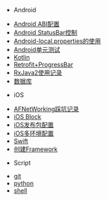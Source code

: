 * Android

- [Android ABI配置](Android/Android%20ABI配置.md)
- [Android StatusBar控制](Android/Android%20StatusBar控制.md)
- [Android-local.properties的使用](Android/Android-local.properties的使用.md)
- [Android单元测试](Android/Android单元测试.md)
- [Kotlin](Android/Kotlin.md)
- [Retrofit+ProgressBar](Android/Retrofit+ProgressBar.md)
- [RxJava2使用记录](Android/RxJava2使用记录.md)
- [数据库](Android/数据库.md)

* iOS

- [AFNetWorking踩坑记录](iOS/AFNetWorking踩坑记录.md)
- [iOS Block](iOS/iOS%20Block.md)
- [iOS发布包配置](iOS/iOS发布包配置.md)
- [iOS多环境配置](iOS/iOS多环境配置.md)
- [Swift](iOS/Swift.md)
- [创建Framework](iOS/创建Framework.md)

* Script

- [git](script/git.md)
- [python](script/python.md)
- [shell](script/shell.md)